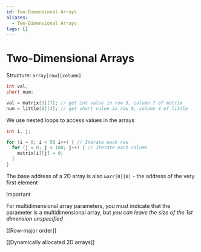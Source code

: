 ```yaml
---
id: Two-Dimensional Arrays
aliases:
  - Two-Dimensional Arrays
tags: []
---
```


# Two-Dimensional Arrays

Structure: `array[row][column]`

```c
int val;
short num;

val = matrix[3][7]; // get int value in row 3, column 7 of matrix
num = little[8][4]; // get short value in row 8, column 4 of little
```

We use nested loops to access values in the arrays

```c
int i, j;

for (i = 0; i < 50 i++) { // Iterate each row
  for (j = 0; j < 100; j++) { // Iterate each column
    matrix[i][j] = 0;
  }
}
```

The base address of a 2D array is also `&arr[0][0]` - the address of the very first element

> [!IMPORTANT]
> For multidimensional array parameters, you must indicate that the parameter is a multidimensional array, but *you can leave the size of the 1st dimension unspecified* 

[[Row-major order]]

[[Dynamically allocated 2D arrays]]

